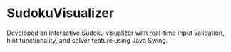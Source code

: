 # SudokuVisualizer
Developed an interactive Sudoku visualizer with real-time input validation, hint functionality, and solver feature using Java Swing. 
